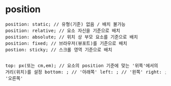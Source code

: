 <h1>position</h1>
<pre>position: static; // 유형(기준) 없음 / 배치 불가능
position: relative; // 요소 자신을 기준으로 배치
position: absolute; // 위치 상 부모 요소를 기준으로 배치
position: fixed; // 브라우저(뷰포트)를 기준으로 배치
postion: sticky; // 스크롤 영역 기준으로 배치


top: px(또는 cm,em); // 요소의 position 기준에 맞는 '위쪽'에서의 거리(위치)를 설정
bottom: ;           //                        '아래쪽'
left: ;             //                         '왼쪽'
right: ;            //                        '오른쪽'</pre>
